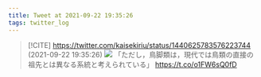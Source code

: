 ```yaml
---
title: Tweet at 2021-09-22 19:35:26
tags: twitter_log
---
```


> [!CITE] https://twitter.com/kaisekiriu/status/1440625783576223744 (2021-09-22 19:35:26)
> ![](https://twitter.com/kaisekiriu/status/1440625783576223744)
> 「ただし，鳥脚類は，現代では鳥類の直接の祖先とは異なる系統と考えられている」
> https://t.co/o1FW6sQ0fD
